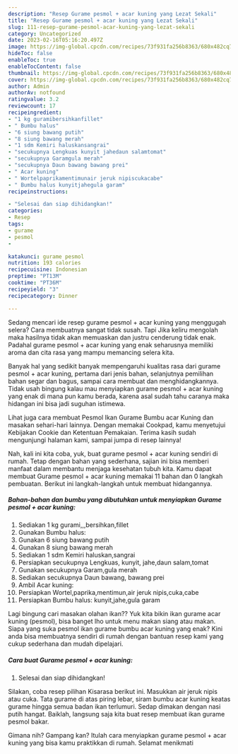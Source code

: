 ```yaml
---
description: "Resep Gurame pesmol + acar kuning yang Lezat Sekali"
title: "Resep Gurame pesmol + acar kuning yang Lezat Sekali"
slug: 111-resep-gurame-pesmol-acar-kuning-yang-lezat-sekali
category: Uncategorized
date: 2023-02-16T05:16:20.497Z
image: https://img-global.cpcdn.com/recipes/73f931fa256b8363/680x482cq70/gurame-pesmol-acar-kuning-foto-resep-utama.jpg
hideToc: false
enableToc: true
enableTocContent: false
thumbnail: https://img-global.cpcdn.com/recipes/73f931fa256b8363/680x482cq70/gurame-pesmol-acar-kuning-foto-resep-utama.jpg
cover: https://img-global.cpcdn.com/recipes/73f931fa256b8363/680x482cq70/gurame-pesmol-acar-kuning-foto-resep-utama.jpg
author: Admin
authorAv: notfound
ratingvalue: 3.2
reviewcount: 17
recipeingredient:
- "1 kg guramibersihkanfillet"
- " Bumbu halus"
- "6 siung bawang putih"
- "8 siung bawang merah"
- "1 sdm Kemiri haluskansangrai"
- "secukupnya Lengkuas kunyit jahedaun salamtomat"
- "secukupnya Garamgula merah"
- "secukupnya Daun bawang bawang prei"
- " Acar kuning"
- " Wortelpaprikamentimunair jeruk nipiscukacabe"
- " Bumbu halus kunyitjahegula garam"
recipeinstructions:

- "Selesai dan siap dihidangkan!"
categories:
- Resep
tags:
- gurame
- pesmol
- 

katakunci: gurame pesmol  
nutrition: 193 calories
recipecuisine: Indonesian
preptime: "PT13M"
cooktime: "PT36M"
recipeyield: "3"
recipecategory: Dinner

---
```



Sedang mencari ide resep gurame pesmol + acar kuning yang menggugah selera? Cara membuatnya sangat tidak susah. Tapi Jika keliru mengolah maka hasilnya tidak akan memuaskan dan justru cenderung tidak enak. Padahal gurame pesmol + acar kuning yang enak seharusnya memiliki aroma dan cita rasa yang mampu memancing selera kita.


Banyak hal yang sedikit banyak mempengaruhi kualitas rasa dari gurame pesmol + acar kuning, pertama dari jenis bahan, selanjutnya pemilihan bahan segar dan bagus, sampai cara membuat dan menghidangkannya. Tidak usah bingung kalau mau menyiapkan gurame pesmol + acar kuning yang enak di mana pun kamu berada, karena asal sudah tahu caranya maka hidangan ini bisa jadi suguhan istimewa.

Lihat juga cara membuat Pesmol Ikan Gurame Bumbu acar Kuning dan masakan sehari-hari lainnya. Dengan memakai Cookpad, kamu menyetujui Kebijakan Cookie dan Ketentuan Pemakaian. Terima kasih sudah mengunjungi halaman kami, sampai jumpa di resep lainnya!


Nah, kali ini kita coba, yuk, buat gurame pesmol + acar kuning sendiri di rumah. Tetap dengan bahan yang sederhana, sajian ini bisa memberi manfaat dalam membantu menjaga kesehatan tubuh kita. Kamu dapat membuat Gurame pesmol + acar kuning memakai 11 bahan dan 0 langkah pembuatan. Berikut ini langkah-langkah untuk membuat hidangannya.

<!--inarticleads1-->

##### Bahan-bahan dan bumbu yang dibutuhkan untuk menyiapkan Gurame pesmol + acar kuning:

1. Sediakan 1 kg gurami,,,bersihkan,fillet
1. Gunakan  Bumbu halus:
1. Gunakan 6 siung bawang putih
1. Gunakan 8 siung bawang merah
1. Sediakan 1 sdm Kemiri haluskan,sangrai
1. Persiapkan secukupnya Lengkuas, kunyit, jahe,daun salam,tomat
1. Gunakan secukupnya Garam,gula merah
1. Sediakan secukupnya Daun bawang, bawang prei
1. Ambil  Acar kuning:
1. Persiapkan  Wortel,paprika,mentimun,air jeruk nipis,cuka,cabe
1. Persiapkan  Bumbu halus: kunyit,jahe,gula garam


Lagi bingung cari masakan olahan ikan?? Yuk kita bikin ikan gurame acar kuning (pesmol), bisa banget lho untuk menu makan siang atau makan. Siapa yang suka pesmol ikan gurame bumbu acar kuning yang enak? Kini anda bisa membuatnya sendiri di rumah dengan bantuan resep kami yang cukup sederhana dan mudah dipelajari. 

<!--inarticleads2-->

##### Cara buat Gurame pesmol + acar kuning:


1. Selesai dan siap dihidangkan!

Silakan, coba resep pilihan Kisarasa berikut ini. Masukkan air jeruk nipis atau cuka. Tata gurame di atas piring lebar, siram bumbu acar kuning keatas gurame hingga semua badan ikan terlumuri. Sedap dimakan dengan nasi putih hangat. Baiklah, langsung saja kita buat resep membuat ikan gurame pesmol bakar. 

Gimana nih? Gampang kan? Itulah cara menyiapkan gurame pesmol + acar kuning yang bisa kamu praktikkan di rumah. Selamat menikmati
